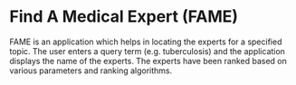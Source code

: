 # Find A Medical Expert (FAME)

FAME is an application which helps in locating the experts for a specified topic. The user enters a query term (e.g. tuberculosis) and the application displays the name of the experts. The experts have been ranked based on various parameters and ranking algorithms.
